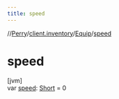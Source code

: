 ```yaml
---
title: speed
---
```

//[Perry](../../../index.html)/[client.inventory](../index.html)/[Equip](index.html)/[speed](speed.html)



# speed



[jvm]\
var [speed](speed.html): [Short](https://kotlinlang.org/api/latest/jvm/stdlib/kotlin/-short/index.html) = 0




